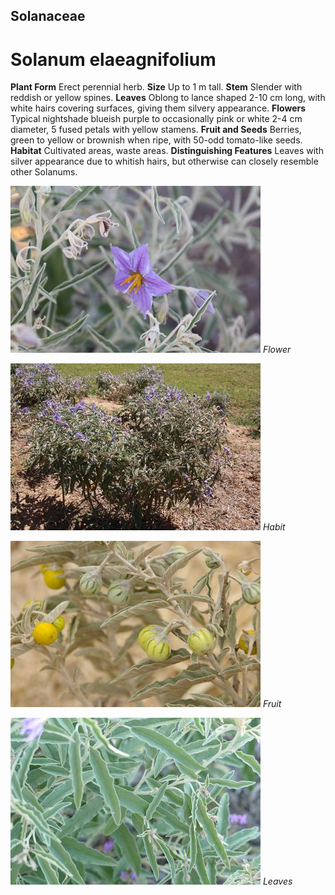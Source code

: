## Solanaceae
# Solanum elaeagnifolium
 **Plant Form** Erect perennial herb. **Size** Up to 1 m tall. **Stem** Slender with reddish or yellow spines. **Leaves** Oblong to lance shaped 2-10 cm long, with white hairs covering surfaces, giving them silvery appearance. **Flowers** Typical nightshade blueish purple to occasionally pink or white 2-4 cm diameter, 5 fused petals with yellow stamens. **Fruit and Seeds** Berries, green to yellow or brownish when ripe, with 50-odd tomato-like seeds. **Habitat** Cultivated areas, waste areas. **Distinguishing Features** Leaves with silver appearance due to whitish hairs, but otherwise can closely resemble other Solanums.


![Flower](39025_IMG_1770.jpg)
 *Flower* 

![Habit](38063_IMG_2527.jpg)
 *Habit* 

![Fruit](37817_070102-Cul-g.jpg)
 *Fruit* 

![Leaves](74261_P7070107.jpg)
 *Leaves* 

